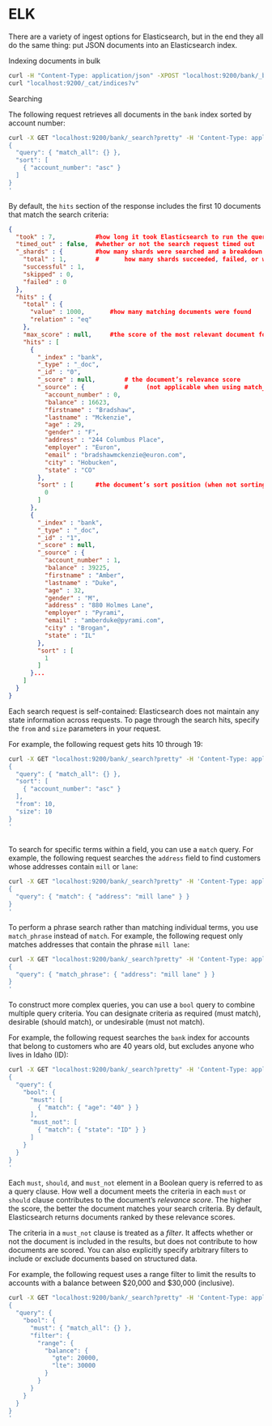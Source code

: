 # ELK



There are a variety of ingest options for Elasticsearch, but in the end they all do the same thing: put JSON documents into an Elasticsearch index.



Indexing documents in bulk

```sh
curl -H "Content-Type: application/json" -XPOST "localhost:9200/bank/_bulk?pretty&refresh" --data-binary "@accounts.json"
curl "localhost:9200/_cat/indices?v"
```

Searching

The following request retrieves all documents in the `bank` index sorted by account number:

```sh
curl -X GET "localhost:9200/bank/_search?pretty" -H 'Content-Type: application/json' -d'
{
  "query": { "match_all": {} },
  "sort": [
    { "account_number": "asc" }
  ]
}
'

```

By default, the `hits` section of the response includes the first 10 documents that match the search criteria:

```json
{
  "took" : 7,			#how long it took Elasticsearch to run the query, in milliseconds
  "timed_out" : false,  #whether or not the search request timed out
  "_shards" : {			#how many shards were searched and a breakdown of 
    "total" : 1,		#		how many shards succeeded, failed, or were skipped.
    "successful" : 1,
    "skipped" : 0,
    "failed" : 0
  },
  "hits" : {
    "total" : {
      "value" : 1000,		#how many matching documents were found
      "relation" : "eq"		
    },
    "max_score" : null,		#the score of the most relevant document found
    "hits" : [	
      {
        "_index" : "bank",
        "_type" : "_doc",
        "_id" : "0",
        "_score" : null,		# the document’s relevance score
        "_source" : {			#     (not applicable when using match_all)	
          "account_number" : 0,
          "balance" : 16623,
          "firstname" : "Bradshaw",
          "lastname" : "Mckenzie",
          "age" : 29,
          "gender" : "F",
          "address" : "244 Columbus Place",
          "employer" : "Euron",
          "email" : "bradshawmckenzie@euron.com",
          "city" : "Hobucken",
          "state" : "CO"
        },
        "sort" : [		#the document’s sort position (when not sorting by relevance score)
          0
        ]
      },
      {
        "_index" : "bank",
        "_type" : "_doc",
        "_id" : "1",
        "_score" : null,
        "_source" : {
          "account_number" : 1,
          "balance" : 39225,
          "firstname" : "Amber",
          "lastname" : "Duke",
          "age" : 32,
          "gender" : "M",
          "address" : "880 Holmes Lane",
          "employer" : "Pyrami",
          "email" : "amberduke@pyrami.com",
          "city" : "Brogan",
          "state" : "IL"
        },
        "sort" : [
          1
        ]
      }...
    ]
  }
}
```

Each search request is self-contained: Elasticsearch does not maintain any state information across requests. To page through the search hits, specify the `from` and `size` parameters in your request.

For example, the following request gets hits 10 through 19:

```sh
curl -X GET "localhost:9200/bank/_search?pretty" -H 'Content-Type: application/json' -d'
{
  "query": { "match_all": {} },
  "sort": [
    { "account_number": "asc" }
  ],
  "from": 10,
  "size": 10
}	
'
	
```

To search for specific terms within a field, you can use a `match` query. For example, the following request searches the `address` field to find customers whose addresses contain `mill` or `lane`:

```sh
curl -X GET "localhost:9200/bank/_search?pretty" -H 'Content-Type: application/json' -d'
{
  "query": { "match": { "address": "mill lane" } }
}
'

```

To perform a phrase search rather than matching individual terms, you use `match_phrase` instead of `match`. For example, the following request only matches addresses that contain the phrase `mill lane`:

```sh
curl -X GET "localhost:9200/bank/_search?pretty" -H 'Content-Type: application/json' -d'
{
  "query": { "match_phrase": { "address": "mill lane" } }
}
'

```

To construct more complex queries, you can use a `bool` query to combine multiple query criteria. You can designate criteria as required (must match), desirable (should match), or undesirable (must not match).

For example, the following request searches the `bank` index for accounts that belong to customers who are 40 years old, but excludes anyone who lives in Idaho (ID):

```sh
curl -X GET "localhost:9200/bank/_search?pretty" -H 'Content-Type: application/json' -d'
{
  "query": {
    "bool": {
      "must": [
        { "match": { "age": "40" } }
      ],
      "must_not": [
        { "match": { "state": "ID" } }
      ]
    }
  }
}
'

```

Each `must`, `should`, and `must_not` element in a Boolean query is referred to as a query clause. How well a document meets the criteria in each `must` or `should` clause contributes to the document’s *relevance score*. The higher the score, the better the document matches your search criteria. By default, Elasticsearch returns documents ranked by these relevance scores.

The criteria in a `must_not` clause is treated as a *filter*. It affects whether or not the document is included in the results, but does not contribute to how documents are scored. You can also explicitly specify arbitrary filters to include or exclude documents based on structured data.

For example, the following request uses a range filter to limit the results to accounts with a balance between \$20,000 and $30,000 (inclusive).

```sh
curl -X GET "localhost:9200/bank/_search?pretty" -H 'Content-Type: application/json' -d'
{
  "query": {
    "bool": {
      "must": { "match_all": {} },
      "filter": {
        "range": {
          "balance": {
            "gte": 20000,
            "lte": 30000
          }
        }
      }
    }
  }
}
'
	
```

